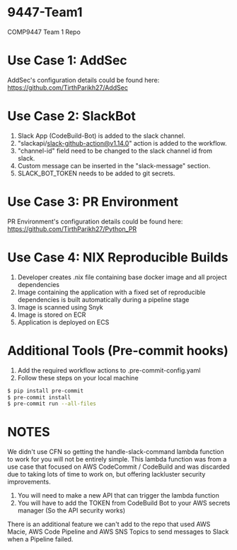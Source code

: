 # 9447-Team1

COMP9447 Team 1 Repo

# Use Case 1: AddSec
AddSec's configuration details could be found here: https://github.com/TirthParikh27/AddSec 

# Use Case 2: SlackBot

1. Slack App (CodeBuild-Bot) is added to the slack channel.
2. "slackapi/slack-github-action@v1.14.0" action is added to the workflow.
3. "channel-id" field need to be changed to the slack channel id from slack.
4. Custom message can be inserted in the "slack-message" section. 
5. SLACK_BOT_TOKEN needs to be added to git secrets.

# Use Case 3: PR Environment

PR Environment's configuration details could be found here: https://github.com/TirthParikh27/Python_PR

# Use Case 4: NIX Reproducible Builds

1. Developer creates .nix file containing base docker image and all project dependencies
2. Image containing the application with a fixed set of reproducible dependencies is built automatically during a pipeline stage
3. Image is scanned using Snyk
4. Image is stored on ECR
5. Application is deployed on ECS

# Additional Tools (Pre-commit hooks)

1. Add the required workflow actions to .pre-commit-config.yaml
2. Follow these steps on your local machine

```bash
$ pip install pre-commit
$ pre-commit install
$ pre-commit run --all-files
```
# NOTES

We didn't use CFN so getting the handle-slack-command lambda function to work for you will not be entirely simple. This lambda function was from a use case that focused on AWS CodeCommit / CodeBuild and was discarded due to taking lots of time to work on, but offering lackluster security improvements.

1. You will need to make a new API that can trigger the lambda function
2. You will have to add the TOKEN from CodeBuild Bot to your AWS secrets manager (So the API security works)

There is an additional feature we can't add to the repo that used AWS Macie, AWS Code Pipeline and AWS SNS Topics to send messages to Slack when a Pipeline failed.
